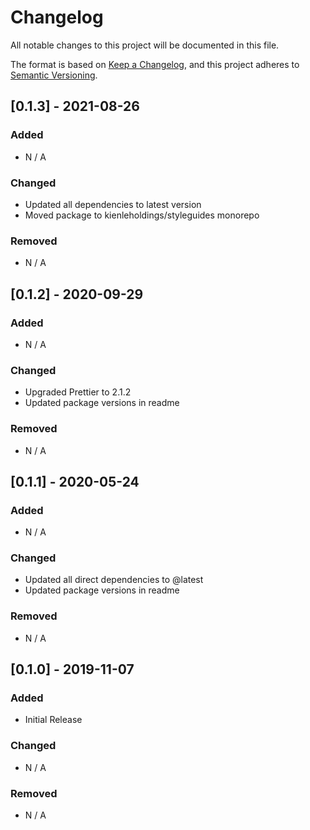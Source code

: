 # Changelog

All notable changes to this project will be documented in this file.

The format is based on [Keep a Changelog](https://keepachangelog.com/en/1.0.0/), and this project
adheres to [Semantic Versioning](https://semver.org/spec/v2.0.0.html).

## [0.1.3] - 2021-08-26

### Added

- N / A

### Changed

- Updated all dependencies to latest version
- Moved package to kienleholdings/styleguides monorepo

### Removed

- N / A

## [0.1.2] - 2020-09-29

### Added

- N / A

### Changed

- Upgraded Prettier to 2.1.2
- Updated package versions in readme

### Removed

- N / A

## [0.1.1] - 2020-05-24

### Added

- N / A

### Changed

- Updated all direct dependencies to @latest
- Updated package versions in readme

### Removed

- N / A

## [0.1.0] - 2019-11-07

### Added

- Initial Release

### Changed

- N / A

### Removed

- N / A
